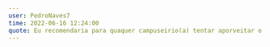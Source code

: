 ```yaml
---
user: PedroNaves7
time: 2022-06-16 12:24:00
quote: Eu recomendaria para quaquer campuseirio(a) tentar aporveitar o máximo de cada momento durante o evento, além de conhecer pessoas de diferentes lugares do Brasil.
---
```

